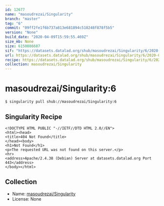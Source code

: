 ```yaml
---
id: 12677
name: "masoudrezai/Singularity"
branch: "master"
tag: "6"
commit: "09ff2fe1f6b737a813e681894c510248f878f5b5"
version: "None"
build_date: "2020-04-09T15:59:55.469Z"
size_mb: None
size: 6150086687
sif: "https://datasets.datalad.org/shub/masoudrezai/Singularity/6/2020-04-09-09ff2fe1-830123ed/830123edea772cc1f2ea5f8d2746e1e3.sif"
url: https://datasets.datalad.org/shub/masoudrezai/Singularity/6/2020-04-09-09ff2fe1-830123ed/
recipe: https://datasets.datalad.org/shub/masoudrezai/Singularity/6/2020-04-09-09ff2fe1-830123ed/Singularity
collection: masoudrezai/Singularity
---
```


# masoudrezai/Singularity:6

```bash
$ singularity pull shub://masoudrezai/Singularity:6
```

## Singularity Recipe

```singularity
<!DOCTYPE HTML PUBLIC "-//IETF//DTD HTML 2.0//EN">
<html><head>
<title>404 Not Found</title>
</head><body>
<h1>Not Found</h1>
<p>The requested URL was not found on this server.</p>
<hr>
<address>Apache/2.4.38 (Debian) Server at datasets.datalad.org Port 443</address>
</body></html>
```

## Collection

 - Name: [masoudrezai/Singularity](https://github.com/masoudrezai/Singularity)
 - License: None

